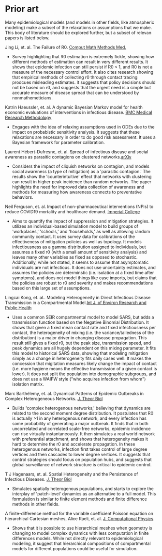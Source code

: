 # Prior art

Many epidemiological models (and models in other fields, like atmospheric modeling) make a subset of the relaxations or assumptions that we make. This body of literature should be explored further, but a subset of relevan papers is listed below.

Jing Li, et. al. The Failure of R0. [Comput Math Methods Med.](https://www.ncbi.nlm.nih.gov/pmc/articles/PMC3157160/)
  - Survey highlighting that R0 estimation is extremely fickle, showing how different methods of estimation can result in very different results. It shows that epidemic infection can still persist if R0 < 1, and R0 is not a measure of the necessary control effort. It also cites research showing that empirical methods of collecting r0 through contact tracing prodcues misleading estimates. It suggests that policy decisions should not be based on r0, and suggests that the urgent need is a simple but accurate measure of disease spread that can be understood by nonmathemeticians.


Katrin Haeussler, et. al. A dynamic Bayesian Markov model for health economic evaluations of interventions in infectious disease. [BMC Medical Research Methodology](https://bmcmedresmethodol.biomedcentral.com/articles/10.1186/s12874-018-0541-7)
  - Engages with the idea of relaxing assumptions used in ODEs due to the impact on probabistic sensitivity analysis. It suggests that these relaxations are necessary in order to do good risk assessment. It uses a Bayesian framework for parameter calibration.
  
Laurent Hébert-Dufresne, et. al. Spread of infectious disease and social awareness as parasitic contagions on clustered networks.[arXiv](https://arxiv.org/abs/2003.10604)
  - Considers the impact of cliquish networks on contagion, and models social awareness (a type of mitigation) as a 'parasitic contagion.' The results show the 'counterintuitive' effect that networks with clustering can result in higher peak incidence than random networks. The paper highlights the need for improved data collection of awareness and methods for measuring how awareness connects to preventative behaviors.
  
 Neil Ferguson, et. al. Impact of non-pharmaceutical interventions (NPIs) to reduce COVID19 mortality and healthcare demand. [Imperial College](https://www.imperial.ac.uk/media/imperial-college/medicine/sph/ide/gida-fellowships/Imperial-College-COVID19-NPI-modelling-16-03-2020.pdf)
  - Aims to quantify the impact of suppression and mitigation strategies. It utilizes an individual-based simulation model to build groups of 'workplaces,' 'schools,' and 'households,' as well as allowing random community contact. It uses survey data for calibrations of the effectiveness of mitigation policies as well as topology. It models infectiousness as a gamma distribution assigned to individuals, but assumes a fixed r0 (with a small amount of sensitivity analysis) and leaves many other variables as fixed as opposed to stochastic. Additionally, while not stated, it seems to assume that asymptomatic individuals are not infectious. It does not use uncertainty estimates, and assumes the policies are determinstic (i.e. isolation at a fixed time after symptoms), and does not model things like case imports, but claims that the policies are robust to r0 and severity and makes recommendations based on this large set of assumptions.
  
Lingcai Kong, et. al.. Modeling Heterogeneity in Direct Infectious Disease Transmission in a Compartmental Model.[Int J. of Environ Research and Public Health](https://pubmed.ncbi.nlm.nih.gov/26927140/)
  - Uses a common SEIR compartmental model to model SARS, but adds a transmission function based on the Negative Binomial Distribution. It shows that given a fixed mean contact rate and fixed infectiousness per contact, the heterogeneity of mixing (i.e. the variance/tailedness of the distribution) is a major driver in changing disease propagation. This result still gives a fixed r0, but the peak size, transmission speed, and peak dynamics are all hugely dependent on this mixing parameter. It fits this model to historical SARS data, showing that modeling mitigation simply as a change in heterogeneity fits daily cases well. It makes the concession that migitation measures likely change the impact of contact (i.e. more hygiene means the effective transmission of a given contact is lower). It does not split the population into demographic subgroups, and does not use a WAIFW style ("who acquires infection from whom") isolation matrix. 
  
Marc Barthélemy, et. al. Dynamical Patterns of Epidemic Outbreaks in Complex Heterogeneous Networks. [J. Theor Biol](https://pubmed.ncbi.nlm.nih.gov/15862595/)
  - Builds 'complex heterogenous networks,' believing that dynamics are related to the second moment degree distribution. It postulates that R0 is actually >1 in any heterogenous network, and every infection has some probability of generating a major outbreak. It finds that in both uncorrelated and correlated scale-free networks, epidemic incidence can rise virtually instantaneously. It then simulates a real world network with preferential attachment, and shows that heterogeneity makes it hard to determine the r0 and accelerate propagation. In these heterogenous networks, infection first takes control of large degree vertices and then cascades to lower degree vertices. It suggests that control strategies should focus on population hubs, and suggests that global surveillance of network structure is critical to epidemic control.

T J Hagenaars, et. al. Spatial Heterogeneity and the Persistence of Infectious Diseases. [J. Theor Biol](https://pubmed.ncbi.nlm.nih.gov/15234202/)
  - Simulates spatially heterogenous populations, and starts to explore the interplay of 'patch-level' dynamics as an alternative to a full model. This formulation is similar to finite element methods and finite difference methods in other fields. 

A finite-difference method for the variable coefficient Poisson equation on hierarchical Cartesian meshes, Alice Raeli, et. al. [J. Computational Physics](https://www.sciencedirect.com/science/article/pii/S0021999117308343)
  - Shows that it is possible to use hierarchical meshes when geometry is changing to model complex dynamics with less computation in finite differences models. While not directly relevant to epidemiological modeling, it suggest that hierarchical compositions of compartmental models for different populations could be useful for simulation. 